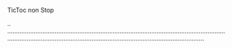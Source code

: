 TicToc non Stop

..
............................................................................................................................................................................................................................................